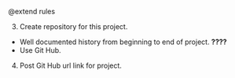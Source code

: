 @extend rules 


3. Create repository for this project. 
- Well documented history from beginning to end of project. **????**
- Use Git Hub.

4. Post Git Hub url link for project. 




